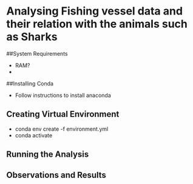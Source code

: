 # Analysing Fishing vessel data and their relation with the animals such as Sharks
##System Requirements
- RAM?
- 
##Installing Conda
- Follow instructions to install anaconda
## Creating Virtual Environment
- conda env create -f environment.yml
- conda activate <environmentname>

## Running the Analysis

## Observations and Results
